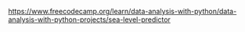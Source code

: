 https://www.freecodecamp.org/learn/data-analysis-with-python/data-analysis-with-python-projects/sea-level-predictor
